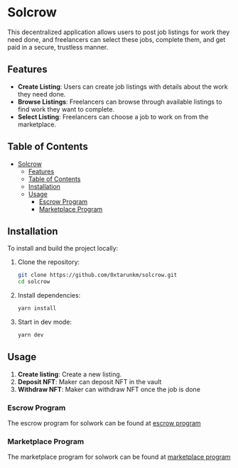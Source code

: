 # Solcrow

This decentralized application allows users to post job listings for work they need done, and freelancers can select these jobs, complete them, and get paid in a secure, trustless manner.

## Features

- **Create Listing**: Users can create job listings with details about the work they need done.
- **Browse Listings**: Freelancers can browse through available listings to find work they want to complete.
- **Select Listing**: Freelancers can choose a job to work on from the marketplace.

## Table of Contents

- [Solcrow](#solcrow)
  - [Features](#features)
  - [Table of Contents](#table-of-contents)
  - [Installation](#installation)
  - [Usage](#usage)
    - [Escrow Program](#escrow-program)
    - [Marketplace Program](#marketplace-program)

## Installation

To install and build the project locally:

1. Clone the repository:

   ```bash
   git clone https://github.com/0xtarunkm/solcrow.git
   cd solcrow
   ```

2. Install dependencies:

   ```bash
   yarn install
   ```

3. Start in dev mode:

   ```bash
   yarn dev
   ```

## Usage

1. **Create listing**: Create a new listing.
2. **Deposit NFT**: Maker can deposit NFT in the vault
3. **Withdraw NFT**: Maker can withdraw NFT once the job is done

### Escrow Program

The escrow program for solwork can be found at [escrow program](https://github.com/0xtarunkm/solcrow-escrow.git)

### Marketplace Program

The marketplace program for solwork can be found at [marketplace program](https://github.com/0xtarunkm/solcrow-marketplace.git)
